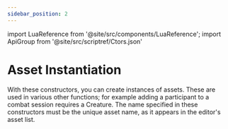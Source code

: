 ```yaml
---
sidebar_position: 2
---
```


import LuaReference from '@site/src/components/LuaReference';
import ApiGroup from '@site/src/scriptref/Ctors.json'

# Asset Instantiation

With these constructors, you can create instances of assets. These are used in various other functions; for example adding a participant to a combat session requires a Creature. The name specified in these constructors must be the unique asset name, as it appears in the editor's asset list. 

<LuaReference group={ApiGroup} />
